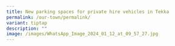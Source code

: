 ```yaml
---
title: New parking spaces for private hire vehicles in Tekka
permalink: /our-town/permalink/
variant: tiptap
description: ""
image: /images/WhatsApp_Image_2024_01_12_at_09_57_27.jpg
---
```

